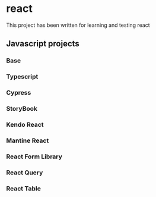 # react

This project has been written for learning and testing react

## Javascript projects

### Base

### Typescript

### Cypress

### StoryBook

### Kendo React

### Mantine React

### React Form Library

### React Query

### React Table
